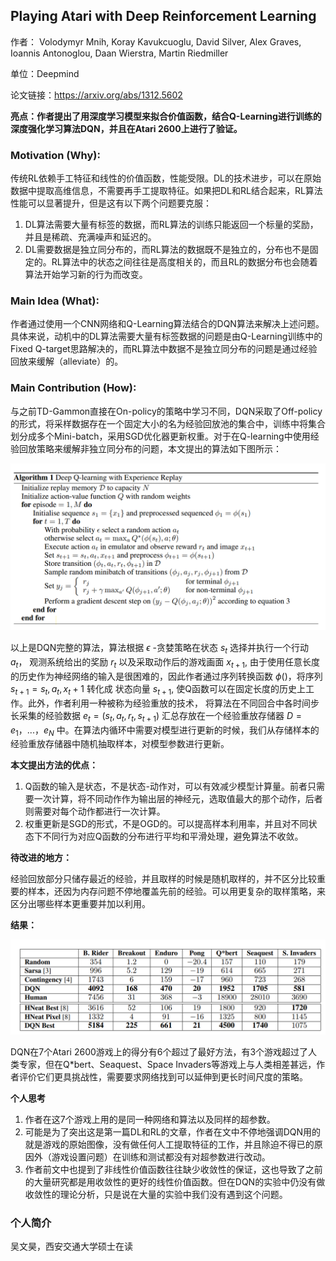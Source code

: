 ## Playing Atari with Deep Reinforcement Learning

作者： Volodymyr Mnih, Koray Kavukcuoglu, David Silver, Alex Graves, Ioannis Antonoglou, Daan Wierstra, Martin Riedmiller

单位：Deepmind

论文链接：https://arxiv.org/abs/1312.5602

**亮点：作者提出了用深度学习模型来拟合价值函数，结合Q-Learning进行训练的深度强化学习算法DQN，并且在Atari 2600上进行了验证。**

### **Motivation (Why):** 

传统RL依赖手工特征和线性的价值函数，性能受限。DL的技术进步，可以在原始数据中提取高维信息，不需要再手工提取特征。如果把DL和RL结合起来，RL算法性能可以显著提升，但是这有以下两个问题要克服：

1. DL算法需要大量有标签的数据，而RL算法的训练只能返回一个标量的奖励，并且是稀疏、充满噪声和延迟的。
2. DL需要数据是独立同分布的，而RL算法的数据既不是独立的，分布也不是固定的。RL算法中的状态之间往往是高度相关的，而且RL的数据分布也会随着算法开始学习新的行为而改变。

### **Main Idea (What):** 

作者通过使用一个CNN网络和Q-Learning算法结合的DQN算法来解决上述问题。具体来说，动机中的DL算法需要大量有标签数据的问题是由Q-Learning训练中的Fixed Q-target思路解决的，而RL算法中数据不是独立同分布的问题是通过经验回放来缓解（alleviate）的。

### **Main Contribution (How):**

与之前TD-Gammon直接在On-policy的策略中学习不同，DQN采取了Off-policy的形式，将采样数据存在一个固定大小的名为经验回放池的集合中，训练中将集合划分成多个Mini-batch，采用SGD优化器更新权重。对于在Q-learning中使用经验回放策略来缓解非独立同分布的问题，本文提出的算法如下图所示：

![image-20221031123643131](img/PlayingAtari_1.png)

以上是DQN完整的算法，算法根据 $\epsilon$ -贪婪策略在状态 $s_t$ 选择并执行一个行动 $a_t$，  观测系统给出的奖励 $r_t$ 以及采取动作后的游戏画面 $x_{t+1}$, 由于使用任意长度的历史作为神经网络的输入是很困难的，因此作者通过序列转换函数 $\phi()$，将序列 $s_{t+1} = s_t,a_t,x_t+1$ 转化成 状态向量 $s_{t+1}$, 使Q函数可以在固定长度的历史上工作。此外，作者利用一种被称为经验重放的技术， 将算法在不同回合中各时间步长采集的经验数据 $e_t = (s_t, a_t, r_t, s_{t+1})$ 汇总存放在一个经验重放存储器 $D=e_1，...，e_N$ 中。在算法内循环中需要对模型进行更新的时候，我们从存储样本的经验重放存储器中随机抽取样本，对模型参数进行更新。

**本文提出方法的优点：**

1. Q函数的输入是状态，不是状态-动作对，可以有效减少模型计算量。前者只需要一次计算，将不同动作作为输出层的神经元，选取值最大的那个动作，后者则需要对每个动作都进行一次计算。
2. 权重更新是SGD的形式，不是OGD的。可以提高样本利用率，并且对不同状态下不同行为对应Q函数的分布进行平均和平滑处理，避免算法不收敛。

**待改进的地方：**

经验回放部分只储存最近的经验，并且取样的时候是随机取样的，并不区分比较重要的样本，还因为内存问题不停地覆盖先前的经验。可以用更复杂的取样策略，来区分出哪些样本更重要并加以利用。

**结果：**

![image-20221031123643131](img/PlayingAtari_2.png)

DQN在7个Atari 2600游戏上的得分有6个超过了最好方法，有3个游戏超过了人类专家，但在Q*bert、Seaquest、Space Invaders等游戏上与人类相差甚远，作者评价它们更具挑战性，需要要求网络找到可以延伸到更长时间尺度的策略。



**个人思考**

1. 作者在这7个游戏上用的是同一种网络和算法以及同样的超参数。
2. 可能是为了突出这是第一篇DL和RL的文章，作者在文中不停地强调DQN用的就是游戏的原始图像，没有做任何人工提取特征的工作，并且除迫不得已的原因外（游戏设置问题）在训练和测试都没有对超参数进行改动。
3. 作者前文中也提到了非线性价值函数往往缺少收敛性的保证，这也导致了之前的大量研究都是用收敛性的更好的线性价值函数。但在DQN的实验中仍没有做收敛性的理论分析，只是说在大量的实验中我们没有遇到这个问题。



### 个人简介

吴文昊，西安交通大学硕士在读 







